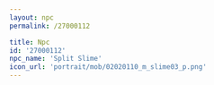 ```yaml
---
layout: npc
permalink: /27000112

title: Npc
id: '27000112'
npc_name: 'Split Slime'
icon_url: 'portrait/mob/02020110_m_slime03_p.png'
---
```

